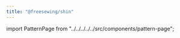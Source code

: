 ```yaml
---
title: "@freesewing/shin"
---
```


import PatternPage from "../../../../../src/components/pattern-page";

<PatternPage pattern="shin" />
